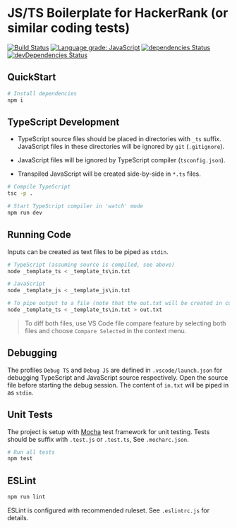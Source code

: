 # JS/TS Boilerplate for HackerRank (or similar coding tests)

[![Build Status](https://img.shields.io/github/workflow/status/deskoh/hackerrankjs_boilerplate/Node%20CI)](https://github.com/deskoh/hackerrankjs_boilerplate/actions?query=workflow%3ANode+CI)
[![Language grade: JavaScript](https://img.shields.io/lgtm/grade/javascript/g/deskoh/hackerrankjs_boilerplate.svg?logo=lgtm&logoWidth=18)](https://lgtm.com/projects/g/deskoh/hackerrankjs_boilerplate/context:javascript)
[![dependencies Status](https://img.shields.io/david/deskoh/hackerrankjs_boilerplate.svg?style=flat)](https://david-dm.org/deskoh/hackerrankjs_boilerplate)
[![devDependencies Status](https://img.shields.io/david/dev/deskoh/hackerrankjs_boilerplate.svg?style=flat)](https://david-dm.org/deskoh/hackerrankjs_boilerplate?type=dev)

## QuickStart

```sh
# Install dependencies
npm i
```

## TypeScript Development

* TypeScript source files should be placed in directories with `_ts` suffix. JavaScript files in these directories will be ignored by `git` (`.gitignore`).

* JavaScript files will be ignored by TypeScript compiler (`tsconfig.json`).

* Transpiled JavaScript will be created side-by-side in `*.ts` files.

```sh
# Compile TypeScript
tsc -p .

# Start TypeScript compiler in 'watch' mode
npm run dev
```

## Running Code

Inputs can be created as text files to be piped as `stdin`.

```sh
# TypeScript (assuming source is compiled, see above)
node _template_ts < _template_ts\in.txt

# JavaScript
node _template_js < _template_js\in.txt

# To pipe output to a file (note that the out.txt will be created in current directory)
node _template_ts < _template_ts\in.txt > out.txt
```

> To diff both files, use VS Code file compare feature by selecting both files and choose `Compare Selected` in the context menu.

## Debugging

The profiles `Debug TS` and `Debug JS` are defined in `.vscode/launch.json` for debugging TypeScript and JavaScript source respectively. Open the source file before starting the debug session. The content of `in.txt` will be piped in as `stdin`.

## Unit Tests

The project is setup with [Mocha](https://mochajs.org/) test framework for unit testing. Tests should be suffix with `.test.js` or `.test.ts`, See `.mocharc.json`.

```sh
# Run all tests
npm test
```

## ESLint

```sh
npm run lint
```

ESLint is configured with recommended ruleset. See `.eslintrc.js` for details.
